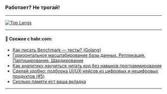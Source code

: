 ### Работает? Не трогай!

---
<!--
#### 🛠️ Technical stack:

![Java](https://img.shields.io/badge/Java-informational?logo=Oracle&style=flat&logoColor=white&color=FF4500)
![Kotlin](https://img.shields.io/badge/Kotlin-informational?logo=Kotlin&style=flat&logoColor=white&color=774D97)
![TS](https://img.shields.io/badge/TypeScript-informational?logo=typeScript&style=flat&logoColor=black&color=017acc)
![Python](https://img.shields.io/badge/Python-informational?logo=Python&style=flat&logoColor=black&color=ffdd54) <br>
![Spring](https://img.shields.io/badge/Spring-informational?logo=Spring&style=flat&logoColor=white&color=6DB33F) 
![SpringBoot](https://img.shields.io/badge/SpringBoot-informational?logo=SpringBoot&style=flat&logoColor=white&color=6DB33F)
![Nest](https://img.shields.io/badge/NestJS-informational?logo=NestJS&style=flat&logoColor=white&color=E0234E) 
![NodeJS](https://img.shields.io/badge/NodeJS-informational?logo=node.js&style=flat&logoColor=white&color=70A760)<br>
![PostgreSQL](https://img.shields.io/badge/PostgreSQL-informational?logo=PostgreSQL&style=flat&logoColor=white&color=DAA520)
![MongoDB](https://img.shields.io/badge/MongoDB-informational?logo=MongoDB&style=flat&logoColor=white&color=870000)
![Apache](https://img.shields.io/badge/Apache-informational?logo=apache&style=flat&logoColor=white&color=f74e28)

___ 
-->

<!--- #### 🛠️ : --->

[![Top Langs](https://github-readme-stats-82jvfl3w3-advtsettinggmailcoms-projects.vercel.app/api/top-langs/?username=zloylis&langs_count=10&hide_title=true&title_color=e6edf3&size_weight=0.5&count_weight=0.5&layout=compact&hide_progress=true&hide_border=true&theme=dracula)](https://github.com/zloylis)

<!---


####  :octocat:&nbsp;&nbsp; Статистика:

![GitHub stats](https://github-readme-stats-u2qms2cxw-advtsettinggmailcoms-projects.vercel.app/api?username=zloylis&show_icons=true&hide_border=true&theme=dracula&title_color=e6edf3&include_all_commits=true&count_private=true&hide_rank=false&hide_title=true&rank_icon=github)
-->
---

#### 💬 Свежее с habr.com:

<!-- BLOG-POST-LIST:START -->
- [Как писать Benchmark — тесты? &lpar;Golang&rpar;](https://habr.com/ru/articles/875476/?utm_source=habrahabr&utm_medium=rss&utm_campaign=875476)
- [Горизонтальное масштабирование базы данных. Репликация. Партицирование. Шардирование](https://habr.com/ru/articles/875708/?utm_source=habrahabr&utm_medium=rss&utm_campaign=875708)
- [Как аналитику научиться читать код без навыков программирования](https://habr.com/ru/articles/847184/?utm_source=habrahabr&utm_medium=rss&utm_campaign=847184)
- [Сделай удобно: подборка UI/UX-кейсов из цифровых и нецифровых продуктов &lpar;#5&rpar;](https://habr.com/ru/articles/876168/?utm_source=habrahabr&utm_medium=rss&utm_campaign=876168)
- [Сколько памяти ест ваша вкладка](https://habr.com/ru/companies/sberbank/articles/875924/?utm_source=habrahabr&utm_medium=rss&utm_campaign=875924)
<!-- BLOG-POST-LIST:END -->

---
